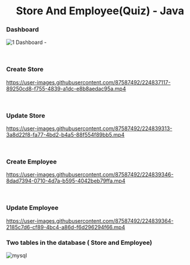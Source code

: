 

<p align="center">
  
<h1 align="center"> Store And Employee(Quiz)  - Java </h1>
</p>



### Dashboard

![1 ‪Dashboard -](https://user-images.githubusercontent.com/87587492/224831512-e106236c-4d71-4659-9c51-dee6c11107be.png)

<br>

### Create Store

https://user-images.githubusercontent.com/87587492/224837117-89250cd8-f755-4839-a1dc-e8b8aedac95a.mp4

<br>

### Update Store

https://user-images.githubusercontent.com/87587492/224839313-3a8d22f8-fa77-4bd2-b4a5-88f554f89bb5.mp4

<br>

### Create Employee


https://user-images.githubusercontent.com/87587492/224839346-8dad7394-0710-4d7a-b595-4042beb79ffa.mp4

<br>

### Update Employee

https://user-images.githubusercontent.com/87587492/224839364-2185c7d6-cf89-4bc4-a86d-f6d296294f66.mp4

### Two tables in the database ( Store and Employee)

![mysql ](https://user-images.githubusercontent.com/87587492/225202244-fb3f5cba-2112-42ae-bf70-5efba9b2c797.png)


